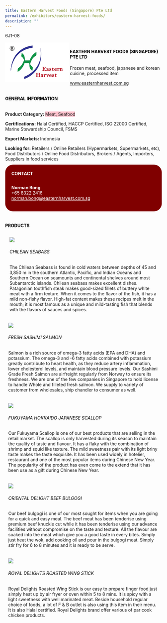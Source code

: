 ```yaml
---
title: Eastern Harvest Foods (Singapore) Pte Ltd
permalink: /exhibitors/eastern-harvest-foods/
description: ""
---
```

<head>
	<div class="flex-paragraph">
		<!--hi there! this is a comment and will provide you with instructional guides-->
		<!--insert booth number here!-->
		<p style="text-transform: uppercase">6j1-08</p></div>
			<div class="flex-container" style="display: flex; flex-wrap: wrap;">
				<!--insert DOWNLOAD link of company logo between the " marks!-->
			<div class="card sgds" style="flex: 1 1 40%; display: block;"><img src="/images/easternharvest.png"></div>
	<div class="card-sgds" style="flex: 1 1 58%; display: block; margin-left: 3px">
		<h4 style="text-transform: uppercase; color: black;"><!--insert the exhibitor's name between the <b> tags here--><b>Eastern Harvest Foods (Singapore) Pte Ltd</b></h4><!--insert the exhibitor's description between the <p> tags here-->
		<p>Frozen meat, seafood, japanese and korean cuisine, processed item</p>
		<!--insert the exhibitor's website link, making sure there is "https:// www." present please. make sure the entire https link goes in between the " marks-->
		<p><a href="https://www.easternharvest.com.sg/" target="_blank"><!--insert the www website link here (no need for https)-->www.easternharvest.com.sg</a></p>
	</div>
</div>
</head>

<body>
	<h4 style="text-transform: uppercase; color: black;"><b>General Information</b></h4>
		<div class="flex-container" style="display: flex; flex-wrap: wrap;">
			<div class="card sgds" style="flex: 1 1 65%; display: block; align-self: stretch">
			<div class="flex-paragraph">
			<p><b>Product Category: </b><span style=" background-color: pink; border-radius: 10 px;"><!--insert the exhibitor's pdt cat between the <p> tags here-->Meat, Seafood</span></p> 
				<p><b>Certifications: </b><!--insert all the exhibitor's certifications between the </b> and </p> here--> Halal Certified, HACCP Certified, ISO 22000 Certified, Marine Stewardship Council, FSMS</p>
			<p><b>Export Markets: </b><!--insert all the exhibitor's export markets between the </b> and </p> here-->Indonesia</p>
			<p style="margin-bottom: 10px;"><b>Looking for: </b><!--insert all the exhibitor's potential business partners between the </b> and </p> here-->Retailers / Online Retailers (Hypermarkets, Supermarkets, etc), Food Distributors / Online Food Distributors, Brokers / Agents, Importers, Suppliers in food services</p>
			</div>
		</div>
		<div class="card sgds" style="flex: 1 1 35%; padding: 10px; display: block; background-color: maroon; border-radius: 25px; align-self: center;">
		<h4 style="color: white; margin-top: 10px; margin-left: 10px;">CONTACT</h4>
		<div class="flex-paragraph">
			<!--replace with exhibitor's: -->
			<p style="padding: 10px; color: white;"><b><!-- POC name-->Norman Bong</b><br><!-- designation--><!--contact number-->+65 8322 2416<br><!-- for linking purposes, insert their email after "mailto:"...--><a href="mailto:norman.bong@easternharvest.com.sg" style="color: white;"><!--...and also include the display email before </a> here-->norman.bong@easternharvest.com.sg</a></p>
		</div>
			</div>
		</div>
	<br>
		<h4 style="text-transform: uppercase; color: black;"><b>products</b></h4>
<div style="display: flex; flex-wrap: wrap;">
  <div class="card sgds" style="flex: 1 1 47%; margin: 10px; display: block;"><!--insert the exhibitor's DOWNLOAD image for product between the " marks here-->
	<div class="flex-image" style="display: block;"><img src="https://drive.google.com/uc?id=1JKQ97EN0IshZXHsqUarXoWWkjwc4tG-k&export=download"></div>
	<div class="flex-paragraph">
		<h6 style="text-transform: uppercase; color: black;"><!--insert product name before </h6> and product description after <p>-->Chilean Seabass</h6>
		<p>The Chilean Seabass is found in cold waters between depths of 45 and 3,850 m in the southern Atlantic, Pacific, and Indian Oceans and Southern Ocean on seamounts and continental shelves around most Subantarctic islands. Chilean seabass makes excellent dishes. Patagonian toothfish steak makes good-sized fillets of buttery white meat with a firm texture. When it comes to the flavor of the fish, it has a mild non-fishy flavor. High-fat content makes these recipes melt in the mouth; it is most famous as a unique and mild-tasting fish that blends with the flavors of sauces and spices.</p></div>
	</div>
		<div class="card sgds" style="flex: 1 1 47%; margin: 10px; display: block;">
		<div class="flex-image" style="display: block;"><img src="https://drive.google.com/uc?id=1UwdzuTDKRQ44XmE3zUvoepk-pg63fYOL&export=download"></div>
	<div class="flex-paragraph">
		<h6 style="text-transform: uppercase; color: black;">  
Fresh Sashimi Salmon</h6>
		<p>Salmon is a rich source of omega-3 fatty acids (EPA and DHA) and potassium. The omega-3 and -6 fatty acids combined with potassium greatly contribute to heart health, as they reduce artery inflammation, lower cholesterol levels, and maintain blood pressure levels. Our Sashimi Grade Fresh Salmon are airfreight regularly from Norway to ensure its freshness. We are one of the few companies in Singapore to hold license to handle Whole and filleted fresh salmon. We supply to variety of customer from wholesales, ship chandler to consumer as well.</p></div>
	</div>
		<div class="card sgds" style="flex: 1 1 47%; margin: 10px; display: block;">
		<div class="flex-image" style="display: block;"><img src="https://drive.google.com/uc?id=14wmS1jqichjAbtxDsQdevvILJduAMd3X&export=download"></div>
	<div class="flex-paragraph">
		<h6 style="text-transform: uppercase; color: black;">Fukuyama Hokkaido Japanese Scallop</h6>
		<p>Our Fukuyama Scallop is one of our best products that are selling in the retail market. The scallop is only harvested during its season to maintain the quality of taste and flavour. It has a flaky with the combination of shrimp and squid like texture. The mild sweetness pair with its light briny taste makes the taste exquisite. It has been used widely in hotelier, restaurant and one of the most popular items during Chinese New Year. The popularity of the product has even come to the extend that it has been use as a gift during Chinese New Year.</p></div>
		</div>
		<div class="card sgds" style="flex: 1 1 47%; margin: 10px; display: block;">
		<div class="flex-image" style="display: block;"><img src="https://drive.google.com/uc?id=10DArEl7ksnbL5eQTPP1Ws2HTfRBaFtDv&export=download"></div>
	<div class="flex-paragraph">
		<h6 style="text-transform: uppercase; color: black;">Oriental Delight Beef Bulgogi</h6>
		<p>Our beef bulgogi is one of our most sought for items when you are going for a quick and easy meal. The beef meat has been tenderise using premium beef knuckle cut while it has been tenderise using our advance facilities without compromise on the taste and texture. All the flavour are soaked into the meat which give you a good taste in every bites. Simply just heat the wok, add cooking oil and pour in the bulgogi meat. Simply stir fry for 6 to 8 minutes and it is ready to be serve.</p></div>
	</div>
		<div class="card sgds" style="flex: 1 1 47%; margin: 10px; display: block;">
		<div class="flex-image" style="display: block;"><img src="https://drive.google.com/uc?id=1bmBdQ_2-yNDaWwF8_i4K5kqIH9WlAnmH&export=download"></div>
	<div class="flex-paragraph">
		<h6 style="text-transform: uppercase; color: black;">Royal Delights Roasted Wing Stick</h6>
Royal Delights Roasted Wing Stick is our easy to prepare finger food just simply heat up by air fryer or oven within 5 to 8 mins. It is spicy with a light sweetness with well marinated meat. Beside household regular choice of foods, a lot of F & B outlet is also using this item in their menu. It is also Halal certified. Royal Delights brand offer various of par cook chicken products.</p></div>
	</div>
	<!--don't delete these 2 tags. double check how the layout looks on the right too and lemme know if there are any problems! thank u so much for ur hardwork!-->
	</div>
</body>